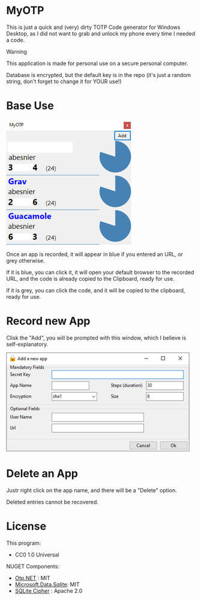 # MyOTP

This is just a quick and (very) dirty TOTP Code generator for Windows Desktop, as I did not want to grab and unlock my phone every time I needed a code.

> [!WARNING]  
> This application is made for personal use on a secure personal computer.
> 
> Database is encrypted, but the default key is in the repo (it's just a random string, don't forget to change it for YOUR use!)

# Base Use

![alt text](https://github.com/abesnier/MyOTP/blob/master/MyOTP/myotp.png?raw=true)

Once an app is recorded, it will appear in blue if you entered an URL, or grey otherwise.

If it is blue, you can click it, it will open your default browser to the recorded URL, and the code is already copied to the Clipboard, ready for use.

If it is grey, you can click the code, and it will be copied to the clipboard, ready for use.

# Record new App

Clisk the "Add", you will be prompted with this window, which I believe is self-explanatory.

![alt text](https://github.com/abesnier/MyOTP/blob/master/MyOTP/myotp2.png?raw=true)

# Delete an App

Justr right click on the app name, and there will be a "Delete" option.

Deleted entries cannot be recovered.

# License

This program:
 - CC0 1.0 Universal

NUGET Components:

 - [Otp.NET](https://github.com/kspearrin/Otp.NET) : MIT
 - [Microsoft.Data.Sqlite](https://learn.microsoft.com/en-us/dotnet/standard/data/sqlite/?tabs=net-cli): MIT
 - [SQLite Cipher](https://github.com/ericsink/SQLitePCL.raw) : Apache 2.0
